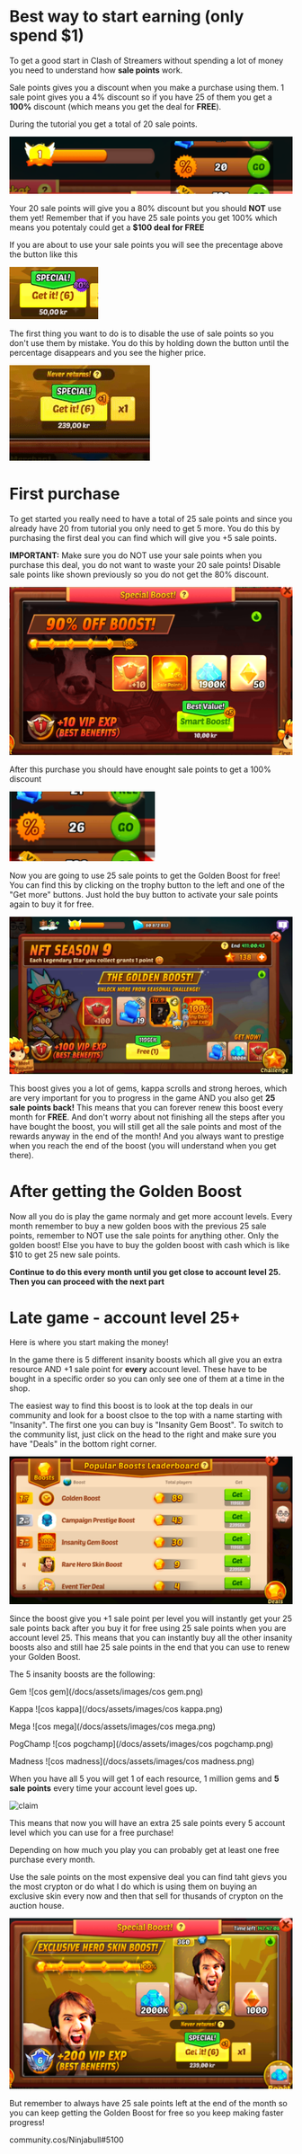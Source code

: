 # Best way to start earning (only spend $1)

To get a good start in Clash of Streamers without spending a lot of money you need to understand how **sale points** work. 

Sale points gives you a discount when you make a purchase using them. 1 sale point gives you a 4% discount so if you have 25 of them you get a **100%** discount (which means you get the deal for **FREE**). 

During the tutorial you get a total of 20 sale points. 

![cos4](/docs/assets/images/cos4.png)

Your 20 sale points will give you a 80% discount but you should **NOT** use them yet! Remember that if you have 25 sale points you get 100% which means you potentaly could get a **$100 deal for FREE** 

If you are about to use your sale points you will see the precentage above the button like this

![cos80](/docs/assets/images/cos80.png)

The first thing you want to do is to disable the use of sale points so you don't use them by mistake. You do this by holding down the button until the percentage disappears and you see the higher price.

![switch](/docs/assets/images/switch.gif)

# First purchase

To get started you really need to have a total of 25 sale points and since you already have 20 from tutorial you only need to get 5 more. You do this by purchasing the first deal you can find which will give you +5 sale points. 

**IMPORTANT:** Make sure you do NOT use your sale points when you purchase this deal, you do not want to waste your 20 sale points! Disable sale points like shown previously so you do not get the 80% discount.

![cos3](/docs/assets/images/cos3.png)

After this purchase you should have enought sale points to get a 100% discount

![cos5](/docs/assets/images/cos5.png)

Now you are going to use 25 sale points to get the Golden Boost for free! You can find this by clicking on the trophy button to the left and one of the "Get more" buttons. Just hold the buy button to activate your sale points again to buy it for free.

![cos7](/docs/assets/images/cos7.png)

This boost gives you a lot of gems, kappa scrolls and strong heroes, which are very important for you to progress in the game AND you also get **25 sale points back!** This means that you can forever renew this boost every month for **FREE**. And don't worry about not finishing all the steps after you have bought the boost, you will still get all the sale points and most of the rewards anyway in the end of the month! And you always want to prestige when you reach the end of the boost (you will understand when you get there).

# After getting the Golden Boost

Now all you do is play the game normaly and get more account levels. Every month remember to buy a new golden boos with the previous 25 sale points, remember to NOT use the sale points for anything other. Only the golden boost! Else you have to buy the golden boost with cash which is like $10 to get 25 new sale points.

**Continue to do this every month until you get close to account level 25. Then you can proceed with the next part**

# Late game - account level 25+

Here is where you start making the money!

In the game there is 5 different insanity boosts which all give you an extra resource AND +1 sale point for **every** account level. These have to be bought in a specific order so you can only see one of them at a time in the shop.

The easiest way to find this boost is to look at the top deals in our community and look for a boost clsoe to the top with a name starting with "Insanity". The first one you can buy is "Insanity Gem Boost". To switch to the community list, just click on the head to the right and make sure you have "Deals" in the bottom right corner.

![cos6](/docs/assets/images/cos6.png)

Since the boost give you +1 sale point per level you will instantly get your 25 sale points back after you buy it for free using 25 sale points when you are account level 25. This means that you can instantly buy all the other insanity boosts also and still hae 25 sale points in the end that you can use to renew your Golden Boost.

The 5 insanity boosts are the following:

Gem
![cos gem](/docs/assets/images/cos gem.png)

Kappa
![cos kappa](/docs/assets/images/cos kappa.png)

Mega
![cos mega](/docs/assets/images/cos mega.png)

PogChamp
![cos pogchamp](/docs/assets/images/cos pogchamp.png)

Madness
![cos madness](/docs/assets/images/cos madness.png)

When you have all 5 you will get 1 of each resource, 1 million gems and **5 sale points** every time your account level goes up.

![claim](/docs/assets/images/claim.gif)

This means that now you will have an extra 25 sale points every 5 account level which you can use for a free purchase!

Depending on how much you play you can probably get at least one free purchase every month.

Use the sale points on the most expensive deal you can find taht gievs you the most crypton or do what I do which is using them on buying an exclusive skin every now and then that sell for thusands of crypton on the auction house.

![cos1](/docs/assets/images/cos1.png)

But remember to always have 25 sale points left at the end of the month so you can keep getting the Golden Boost for free so you keep making faster progress!

community.cos/Ninjabull#5100
